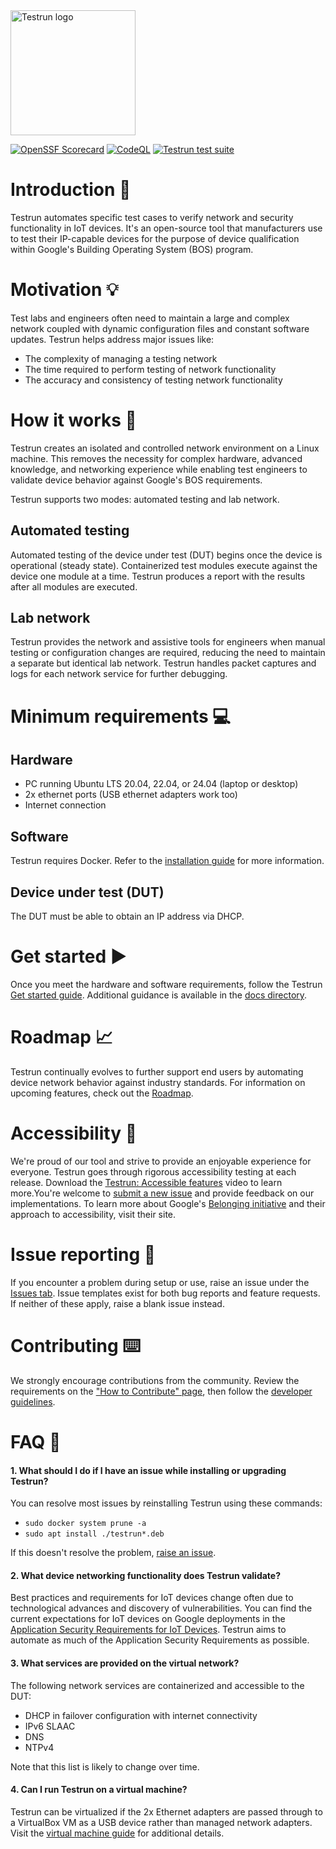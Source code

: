 <img width="200" alt="Testrun logo" src="https://user-images.githubusercontent.com/7399056/221927867-4190a4e8-a571-4e40-9c2b-65780ad9264c.png" alt="Testrun">

[![OpenSSF Scorecard](https://api.securityscorecards.dev/projects/github.com/google/testrun/badge)](https://securityscorecards.dev/viewer/?uri=github.com/google/testrun)
[![CodeQL](https://github.com/google/testrun/actions/workflows/github-code-scanning/codeql/badge.svg?branch=main)](https://github.com/google/testrun/actions/workflows/github-code-scanning/codeql)
[![Testrun test suite](https://github.com/google/testrun/actions/workflows/testing.yml/badge.svg?branch=main&event=push)](https://github.com/google/testrun/actions/workflows/testing.yml)

# Introduction :wave:

Testrun automates specific test cases to verify network and security functionality in IoT devices. It's an open-source tool that manufacturers use to test their IP-capable devices for the purpose of device qualification within Google's Building Operating System  (BOS) program.

# Motivation :bulb:

Test labs and engineers often need to maintain a large and complex network coupled with dynamic configuration files and constant software updates. Testrun helps address major issues like:

-  The complexity of managing a testing network
-  The time required to perform testing of network functionality
-  The accuracy and consistency of testing network functionality

# How it works :triangular_ruler:

Testrun creates an isolated and controlled network environment on a Linux machine. This removes the necessity for complex hardware, advanced knowledge, and networking experience while enabling test engineers to validate device behavior against Google's BOS requirements.

Testrun supports two modes: automated testing and lab network.

## Automated testing

Automated testing of the device under test (DUT) begins once the device is operational (steady state). Containerized test modules execute against the device one module at a time. Testrun produces a report with the results after all modules are executed.

## Lab network

Testrun provides the network and assistive tools for engineers when manual testing or configuration changes are required, reducing the need to maintain a separate but identical lab network. Testrun handles packet captures and logs for each network service for further debugging.

# Minimum requirements :computer:

## Hardware

-  PC running Ubuntu LTS 20.04, 22.04, or 24.04 (laptop or desktop)
-  2x ethernet ports (USB ethernet adapters work too)
-  Internet connection

## Software

Testrun requires Docker. Refer to the [installation guide](https://docs.docker.com/engine/install/ubuntu/#install-using-the-repository) for more information.

## Device under test (DUT)

The DUT must be able to obtain an IP address via DHCP.

# Get started :arrow_forward:

Once you meet the hardware and software requirements, follow the Testrun [Get started guide](/docs/get_started.md). Additional guidance is available in the [docs directory](/docs).

# Roadmap :chart_with_upwards_trend:

Testrun continually evolves to further support end users by automating device network behavior against industry standards. For information on upcoming features, check out the [Roadmap](/docs/roadmap.pdf).

# Accessibility :busts_in_silhouette:

We're proud of our tool and strive to provide an enjoyable experience for everyone. Testrun goes through rigorous accessibility testing at each release. Download the [Testrun: Accessible features](https://github.com/google/testrun/raw/refs/heads/main/docs/ui/accessibility.mp4) video to learn more.You're welcome to [submit a new issue](https://github.com/google/testrun/issues) and provide feedback on our implementations. To learn more about Google's [Belonging initiative](https://www.google.co.uk/accessibility) and their approach to accessibility, visit their site.

# Issue reporting :triangular_flag_on_post:

If you encounter a problem during setup or use, raise an issue under the [Issues tab](https://github.com/google/testrun/issues). Issue templates exist for both bug reports and feature requests. If neither of these apply, raise a blank issue instead.

# Contributing :keyboard:

We strongly encourage contributions from the community. Review the requirements on the  ["How to Contribute" page](CONTRIBUTING.md), then follow the [developer guidelines](/docs/dev/README.md). 

# FAQ :raising_hand:

#### 1. What should I do if I have an issue while installing or upgrading Testrun?

 You can resolve most issues by reinstalling Testrun using these commands:
- `sudo docker system prune -a`
- `sudo apt install ./testrun*.deb`

If this doesn't resolve the problem, [raise an issue](https://github.com/google/testrun/issues).

#### 2. What device networking functionality does Testrun validate?

Best practices and requirements for IoT devices change often due to technological advances and discovery of vulnerabilities. You can find the current expectations for IoT devices on Google deployments in the [Application Security Requirements for IoT Devices](https://partner-security.withgoogle.com/docs/iot_requirements). Testrun aims to automate as much of the Application Security Requirements as possible.

#### 3. What services are provided on the virtual network?

The following network services are containerized and accessible to the DUT:

-  DHCP in failover configuration with internet connectivity
-  IPv6 SLAAC
-  DNS
-  NTPv4

Note that this list is likely to change over time.

#### 4. Can I run Testrun on a virtual machine?

Testrun can be virtualized if the 2x Ethernet adapters are passed through to a VirtualBox VM as a USB device rather than managed network adapters. Visit the [virtual machine guide](/docs/virtual_machine.md) for additional details.